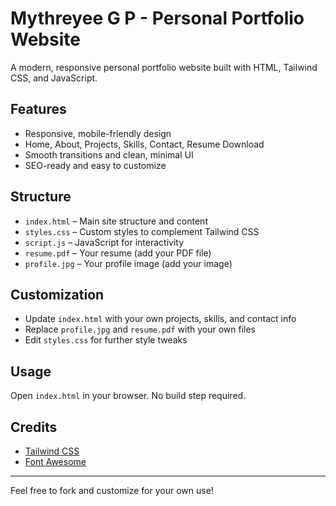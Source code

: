 # Mythreyee G P - Personal Portfolio Website

A modern, responsive personal portfolio website built with HTML, Tailwind CSS, and JavaScript.

## Features
- Responsive, mobile-friendly design
- Home, About, Projects, Skills, Contact, Resume Download
- Smooth transitions and clean, minimal UI
- SEO-ready and easy to customize

## Structure
- `index.html` – Main site structure and content
- `styles.css` – Custom styles to complement Tailwind CSS
- `script.js` – JavaScript for interactivity
- `resume.pdf` – Your resume (add your PDF file)
- `profile.jpg` – Your profile image (add your image)

## Customization
- Update `index.html` with your own projects, skills, and contact info
- Replace `profile.jpg` and `resume.pdf` with your own files
- Edit `styles.css` for further style tweaks

## Usage
Open `index.html` in your browser. No build step required.

## Credits
- [Tailwind CSS](https://tailwindcss.com/)
- [Font Awesome](https://fontawesome.com/)

---
Feel free to fork and customize for your own use! 